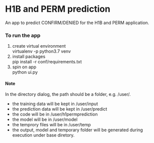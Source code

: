# H1B and PERM prediction

An app to predict CONFIRM/DENIED for the H1B and PERM application.

### To run the app

1. create virtual environment  
virtualenv -p python3.7 venv
2. install packages  
pip install -r conf/requirements.txt
3. spin on app  
python ui.py

#### Note

In the directory dialog, the path should be a folder, e.g. /user/.
* the training data will be kept in /user/input
* the prediction data will be kept in /user/predict
* the code will be in /user/h1permprediction
* the model will be in /user/model
* the temprory files will be in /user/temp
* the output, model and temporary folder will be generated during execution under base diretory.